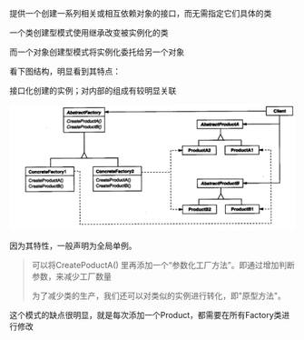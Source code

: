 提供一个创建一系列相关或相互依赖对象的接口，而无需指定它们具体的类



一个类创建型模式使用继承改变被实例化的类

而一个对象创建型模式将实例化委托给另一个对象



看下图结构，明显看到其特点：

接口化创建的实例；对内部的组成有较明显关联



![抽象工厂结构](image-20200213161240730.png)

因为其特性，一般声明为全局单例。



> 可以将CreatePoductA() 里再添加一个“参数化工厂方法”。即通过增加判断参数，来减少工厂数量
>
> 为了减少类的生产，我们还可以对类似的实例进行转化，即"原型方法"。



这个模式的缺点很明显，就是每次添加一个Product，都需要在所有Factory类进行修改



